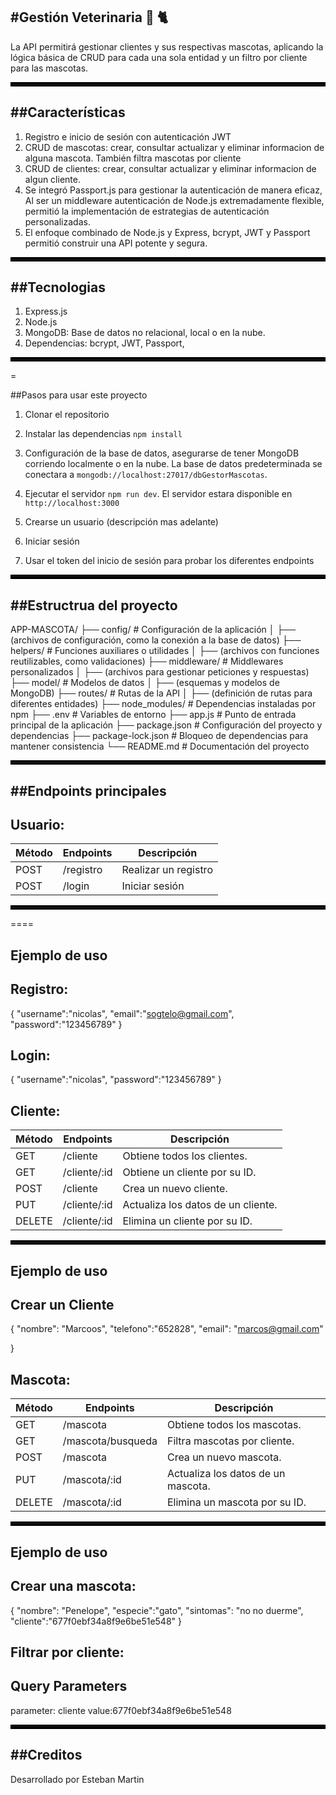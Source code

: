 #Gestión Veterinaria 🐶 🐈
---
La API permitirá gestionar clientes y sus respectivas mascotas, aplicando la lógica básica de CRUD para cada una sola entidad y un filtro por cliente para las mascotas.

<hr style="border: 3px solid #000;">

##Características
---
1. Registro e inicio de sesión con autenticación JWT
2. CRUD de mascotas: crear, consultar actualizar y eliminar informacion de alguna mascota. También filtra mascotas por cliente
3. CRUD de clientes: crear, consultar actualizar y eliminar informacion de algun cliente.
4. Se integró Passport.js  para gestionar la autenticación de manera eficaz, Al ser un middleware autenticación de Node.js extremadamente flexible,  permitió la implementación de estrategias de autenticación personalizadas.
5. El enfoque combinado de Node.js y Express, bcrypt, JWT y Passport permitió construir una API potente y segura.

<hr style="border: 3px solid #000;">

##Tecnologias 
---
1. Express.js
2. Node.js
3. MongoDB: Base de datos no relacional, local o en la nube.
4. Dependencias: bcrypt, JWT, Passport, 

<hr style="border: 3px solid #000;">=

##Pasos para usar este proyecto 

1. Clonar el repositorio

2. Instalar las dependencias ```npm install```
3. Configuración de la base de datos, asegurarse de tener MongoDB corriendo localmente o en la nube. La base de datos predeterminada se conectara a ```mongodb://localhost:27017/dbGestorMascotas```.
4. Ejecutar el servidor ```npm run dev```. El servidor estara disponible en ```http://localhost:3000```
5. Crearse un usuario (descripción mas adelante)
6. Iniciar sesión
7. Usar el token del inicio de sesión para probar los diferentes endpoints

<hr style="border: 3px solid #000;">

##Estructrua del proyecto 
---

APP-MASCOTA/
├── config/         # Configuración de la aplicación
│   ├── (archivos de configuración, como la conexión a la base de datos)
├── helpers/        # Funciones auxiliares o utilidades
│   ├── (archivos con funciones reutilizables, como validaciones)
├── middleware/     # Middlewares personalizados
│   ├── (archivos para gestionar peticiones y respuestas)
├── model/          # Modelos de datos
│   ├── (esquemas y modelos de MongoDB)
├── routes/         # Rutas de la API
│   ├── (definición de rutas para diferentes entidades)
├── node_modules/   # Dependencias instaladas por npm
├── .env            # Variables de entorno
├── app.js          # Punto de entrada principal de la aplicación
├── package.json    # Configuración del proyecto y dependencias
├── package-lock.json  # Bloqueo de dependencias para mantener consistencia
└── README.md       # Documentación del proyecto


<hr style="border: 3px solid #000;">

##Endpoints principales 
---
Usuario:
---

| Método   | Endpoints    | Descripción                         |
|----------|--------------|-------------------------------------|
| POST     | /registro    | Realizar un registro                |
| POST     | /login       | Iniciar sesión                      |

<hr style="border: 3px solid #000;">====

Ejemplo de uso 
---

Registro: 
---

{
  "username":"nicolas",
  "email":"sogtelo@gmail.com",
  "password":"123456789"
}


Login:
---
{
  "username":"nicolas",
  "password":"123456789"
}

Cliente:
---
| Método   | Endpoints    | Descripción                         |
|----------|--------------|-------------------------------------|
| GET      | /cliente     | Obtiene todos los clientes.         |
| GET      | /cliente/:id | Obtiene un cliente por su ID.       |
| POST     | /cliente     | Crea un nuevo cliente.              |
| PUT      | /cliente/:id | Actualiza los datos de un cliente.  |
| DELETE   | /cliente/:id | Elimina un cliente por su ID.       |

<hr style="border: 3px solid #000;">

Ejemplo de uso 
---

Crear un Cliente
---
{
  "nombre": "Marcoos",
  "telefono":"652828",
  "email": "marcos@gmail.com"
  
}


Mascota:
---

| Método   | Endpoints    | Descripción                         |
|----------|--------------|-------------------------------------|
| GET      | /mascota     | Obtiene todos los mascotas.         |
| GET      | /mascota/busqueda| Filtra mascotas por cliente.          |
| POST     | /mascota     | Crea un nuevo mascota.              |
| PUT      | /mascota/:id | Actualiza los datos de un mascota.  |
| DELETE   | /mascota/:id | Elimina un mascota por su ID.       |

<hr style="border: 3px solid #000;">

Ejemplo de uso 
---

Crear una mascota: 
---
{
  "nombre": "Penelope",
  "especie":"gato",
  "sintomas": "no no duerme",
  "cliente":"677f0ebf34a8f9e6be51e548"
}

Filtrar por cliente: 
---
Query Parameters 
---
parameter: cliente  value:677f0ebf34a8f9e6be51e548

<hr style="border: 3px solid #000;">

##Creditos
---

Desarrollado por Esteban Martin 




